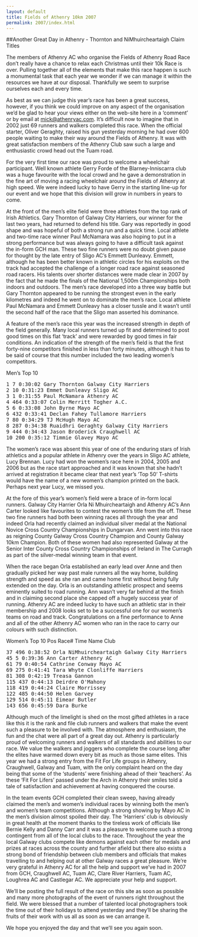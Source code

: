 ```yaml
---
layout: default
title: Fields of Athenry 10km 2007
permalink: 2007/index.html
---
```

##Another Great Day in Athenry - Thornton and NiMhuircheartaigh Claim Titles

The members of Athenry AC who organise the Fields of Athenry Road Race don’t really have a chance to relax each Christmas until their 10k Race is over. Pulling together all of the elements that make this race happen is such a monumental task that each year we wonder if we can manage it within the resources we have at our disposal. Thankfully we seem to surprise ourselves each and every time.

As best as we can judge this year’s race has been a great success, however, if you think we could improve on any aspect of the organisation we’d be glad to hear your views either on the web-site here in a ‘comment’ or by email at mick@athenryac.com. It’s difficult now to imagine that in 2002 just 69 runners and walkers completed this race. When the official starter, Oliver Geraghty, raised his gun yesterday morning he had over 600 people waiting to make their way around the Fields of Athenry. It was with great satisfaction members of the Athenry Club saw such a large and enthusiastic crowd head out the Tuam road.

For the very first time our race was proud to welcome a wheelchair participant. Well known athlete Gerry Forde of the Blarney-Inniscarra club was a huge favourite with the local crowd and he gave a demonstration in the fine art of moving a racing wheelchair around the Fields of Athenry at high speed. We were indeed lucky to have Gerry in the starting line-up for our event and we hope that this division will grow in numbers in years to come.

At the front of the men’s elite field were three athletes from the top rank of Irish Athletics. Gary Thornton of Galway City Harriers, our winner for the last two years, had returned to defend his title. Gary was reportedly in good shape and was hopeful of both a strong run and a quick time. Local athlete and two-time race winner Paul McNamara was also hoping to put in a strong performance but was always going to have a difficult task against the in-form GCH man. These two fine runners were no doubt given pause for thought by the late entry of Sligo AC’s Emmett Dunleavy. Emmett, although he has been better known in athletic circles for his exploits on the track had accepted the challenge of a longer road race against seasoned road racers. His talents over shorter distances were made clear in 2007 by the fact that he made the finals of the National 1,500m Championships both indoors and outdoors. The men’s race developed into a three way battle but Gary Thornton appeared to be running the strongest even in the early kilometres and indeed he went on to dominate the men’s race. Local athlete Paul McNamara and Emmett Dunleavy has a closer tussle and it wasn’t until the second half of the race that the Sligo man asserted his dominance.

A feature of the men’s race this year was the increased strength in depth of the field generally. Many local runners turned up fit and determined to post good times on this flat ‘track’ and were rewarded by good times in fair conditions. An indication of the strength of the men’s field is that the first forty-nine competitors finished in less than forty minutes, although it has to be said of course that this number included the two leading women’s competitors.

Men’s Top 10

<pre>
1 7 0:30:02 Gary Thornton Galway City Harriers
2 10 0:31:23 Emmet Dunleavy Sligo AC
3 1 0:31:55 Paul McNamara Athenry AC
4 464 0:33:07 Colin Merritt Togher A.C.
5 6 0:33:08 John Byrne Mayo AC
6 432 0:33:41 Declan Fahey Tullamore Harriers
7 80 0:34:29 TJ McHugh Mayo AC
8 287 0:34:38 Ruaidhri Geraghty Galway City Harriers
9 444 0:34:43 Jason Broderick Craughwell AC
10 200 0:35:12 Timmie Glavey Mayo AC
</pre>

The women’s race was absent this year of one of the enduring stars of Irish athletics and a popular athlete in Athenry over the years in Sligo AC athlete, Lucy Brennan. Lucy had won the women’s race here in 2004, 2005 and 2006 but as the race start approached and it was known that she hadn’t arrived at registration it became clear that next year’s ‘Top 50’ T-shirts would have the name of a new women’s champion printed on the back. Perhaps next year Lucy, we missed you.

At the fore of this year’s women’s field were a brace of in-form local runners. Galway City Harrier Orla Ni Mhuircheartaigh and Athenry AC’s Ann Carter looked like favourites to contest the women’s title from the off. These two fine runners had both been winning races all through the year and indeed Orla had recently claimed an individual silver medal at the National Novice Cross Country Championships in Dungarvan. Ann went into this race as reigning County Galway Cross Country Champion and County Galway 10km Champion. Both of these women had also represented Galway at the Senior Inter County Cross Country Championships of Ireland in The Curragh as part of the silver-medal winning team in that event.

When the race began Orla established an early lead over Anne and then gradually picked her way past male runners all the way home, building strength and speed as she ran and came home first without being fully extended on the day. Orla is an outstanding athletic prospect and seems eminently suited to road running. Ann wasn’t very far behind at the finish and in claiming second place she capped off a hugely success year of running. Athenry AC are indeed lucky to have such an athletic star in their membership and 2008 looks set to be a successful one for our women’s teams on road and track. Congratulations on a fine performance to Anne and all of the other Athenry AC women who ran in the race to carry our colours with such distinction.

Women’s Top 10
Pos Race# Time Name Club

<pre>
37 496 0:38:52 Orla NiMhuircheartaigh Galway City Harriers
45 5 0:39:36 Ann Carter Athenry AC
61 79 0:40:54 Cathrine Conway Mayo AC
69 275 0:41:41 Tara Whyte Clonliffe Harriers
81 308 0:42:19 Treasa Gannon
115 437 0:44:13 Deirdre O'Mahony
118 419 0:44:24 Claire Morrissey
122 485 0:44:50 Helen Garvey
129 514 0:45:11 Eimear Butler
143 656 0:45:59 Dara Burke
</pre>

Although much of the limelight is shed on the most gifted athletes in a race like this it is the rank and file club runners and walkers that make the event such a pleasure to be involved with. The atmosphere and enthusiasm, the fun and the chat were all part of a great day out. Athenry is particularly proud of welcoming runners and walkers of all standards and abilities to our race. We value the walkers and joggers who complete the course long after the elites have warmed down every bit as much as those same elites. This year we had a strong entry from the Fit For Life groups in Athenry, Craughwell, Galway and Tuam, with the only complaint heard on the day being that some of the ‘students’ were finishing ahead of their ‘teachers’. As these ‘Fit For Lifers’ passed under the Arch in Athenry their smiles told a tale of satisfaction and achievement at having conquered the course.

In the team events GCH completed their clean sweep, having already claimed the men’s and women’s individual races by winning both the men’s and women’s team competitions. Although a strong showing by Mayo AC in the men’s division almost spoiled their day. The ‘Harriers’ club is obviously in great health at the moment thanks to the tireless work of officials like Bernie Kelly and Danny Carr and it was a pleasure to welcome such a strong contingent from all of the local clubs to the race. Throughout the year the local Galway clubs compete like demons against each other for medals and prizes at races across the county and further afield but there also exists a strong bond of friendship between club members and officials that makes travelling to and helping out at other Galway races a great pleasure. We’re very grateful in Athenry AC for all the help and support we’ve had in 2007 from GCH, Craughwell AC, Tuam AC, Clare River Harriers, Tuam AC, Loughrea AC and Castlegar AC. We appreciate your help and support.

We’ll be posting the full result of the race on this site as soon as possible and many more photographs of the event of runners right throughout the field. We were blessed that a number of talented local photographers took the time out of their holidays to attend yesterday and they’ll be sharing the fruits of their work with us all as soon as we can arrange it.

We hope you enjoyed the day and that we’ll see you again soon.


